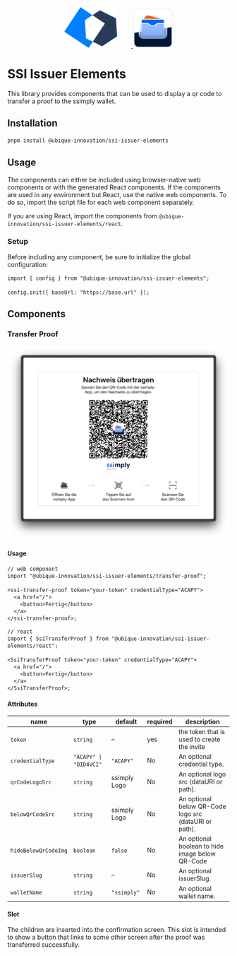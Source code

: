 <div align="center">
  <a href="https://ubique.ch" target="_blank">
    <img src="./.github/assets/ub-logo.svg" width="120" style="margin-right: 32px;">
    <img src="./.github/assets/ssimply-wallet.png" width="90">
  </a>
</div>

# SSI Issuer Elements

This library provides components that can be used to display a qr code to transfer a proof to the ssimply wallet.

## Installation

```bash
pnpm install @ubique-innovation/ssi-issuer-elements
```

## Usage

The components can either be included using browser-native web components or with the generated React components. If the components are used in any environment but React, use the native web components. To do so, import the script file for each web component separately.

If you are using React, import the components from `@ubique-innovation/ssi-issuer-elements/react`.

### Setup

Before including any component, be sure to initialize the global configuration:

```tsx
import { config } from "@ubique-innovation/ssi-issuer-elements";

config.init({ baseUrl: "https://base.url" });
```

## Components

### Transfer Proof

![Transfer Proof](./.github/assets/transfer-proof.png)

#### Usage

```tsx
// web component
import "@ubique-innovation/ssi-issuer-elements/transfer-proof";

<ssi-transfer-proof token="your-token" credentialType="ACAPY">
  <a href="/">
    <button>Fertig</button>
  </a>
</ssi-transfer-proof>;
```

```tsx
// react
import { SsiTransferProof } from "@ubique-innovation/ssi-issuer-elements/react";

<SsiTransferProof token="your-token" credentialType="ACAPY">
  <a href="/">
    <button>Fertig</button>
  </a>
</SsiTransferProof>;
```

#### Attributes

| name                 | type                   | default      | required | description                                           |
| -------------------- | ---------------------- | ------------ | -------- | ----------------------------------------------------- |
| `token`              | `string`               | –            | yes      | the token that is used to create the invite           |
| `credentialType`     | `"ACAPY" \| "OID4VCI"` | `"ACAPY"`    | No       | An optional credential type.                          |
| `qrCodeLogoSrc`      | `string`               | ssimply Logo | No       | An optional logo src (dataURI or path).               |
| `belowQrCodeSrc`     | `string`               | ssimply Logo | No       | An optional below QR-Code logo src (dataURI or path). |
| `hideBelowQrCodeImg` | `boolean`              | `false`      | No       | An optional boolean to hide image below QR-Code       |
| `issuerSlug`         | `string`               | –            | No       | An optional issuerSlug.                               |
| `walletName`         | `string`               | `"ssimply"`  | No       | An optional wallet name.                              |

#### Slot

The children are inserted into the confirmation screen. This slot is intended to show a button that links to some other screen after the proof was transferred successfully.
